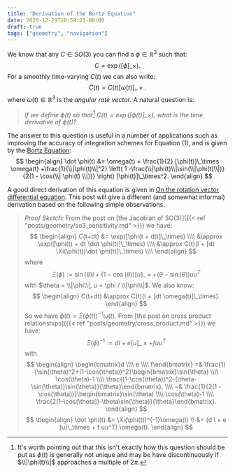 ```yaml
---
title: "Derivation of the Bortz Equation"
date: 2020-12-29T10:59:21-08:00
draft: true
tags: ["geometry", "navigation"]
---
```

We know that any $C \in SO(3)$ you can find a $\phi \in \mathbb{R}^3$ such that:
$$
C = \exp([\phi]\_\times).
$$
For a smoothly time-varying $C(t)$ we can also write:
$$
\begin{equation}
\dot C(t) = C(t) [\omega(t)]\_\times.
\end{equation}
$$
where $\omega(t) \in \mathbb{R}^3$ is the *angular rate vector*.
A natural question is:

>*If we define $\phi(t)$ so that[^1] $C(t) = \exp([\phi(t)]\_\times)$, what is the time derivative of $\phi(t)$?*

The answer to this question is useful in a number of applications such as improving the accuracy of integration schemes for Equation (1), and is given by the [Bortz Equation](https://ntrs.nasa.gov/citations/19700013316):
$$
\begin{align}
\dot \phi(t) &= \omega(t) + \frac{1}{2} [\phi(t)]\_\times \omega(t) +\frac{1}{\\|\phi(t)\\|^2}
\left(
1 -\frac{\\|\phi(t)\\|\sin(\\|\phi(t)\\|)}{2(1 - \cos(\\| \phi(t) \\|))}
\right) [\phi(t)]\_\times^2.
\end{align}
$$

A good direct derivation of this equation is given in [On the rotation vector differential equation](https://ieeexplore.ieee.org/document/68165/).
This post will give a different (and somewhat informal) derivation based on  the following simple observations.

>*Proof Sketch*: From the post on [the Jacobian of SO(3)]({{< ref "posts/geometry/so3_sensitivity.md" >}}) we have:
$$
\begin{align}
C(t+dt) &= \exp([\phi(t + dt)]\_\times) \\\\
 &\approx \exp([\phi(t) + dt \dot \phi(t)]\_\times) \\\\
 &\approx C(t)(I + [dt \Xi(\phi(t))\dot \phi(t)]\_\times) \\\\
\end{align}
$$
where
$$
\Xi(\phi) := \sin(\theta) I + (1-\cos(\theta)) [u]\_\times + (\theta - \sin(\theta)) uu^T
$$
with $\theta = \\|\phi\\|, u = \phi / \\|\phi\\|$.
We also know:
$$
\begin{align}
C(t+dt) &\approx C(t)(I + [dt \omega(t)]\_\times).
\end{align}
$$
So we have $\dot \phi(t) = \Xi(\phi(t))^{-1} \omega(t)$.
From [the post on cross product relationships]({{< ref "posts/geometry/cross_product.md" >}}) we have:
$$
\Xi(\phi)^{-1} := d I + e [u]\_\times + f uu^T
$$
with
$$
\begin{align}
\begin{bmatrix}d \\\\ e \\\\ f\end{bmatrix}
=& \frac{1}{\sin(\theta)^2+(1-\cos(\theta))^2}\begin{bmatrix}\sin(\theta) \\\\ \cos(\theta)-1 \\\\ \frac{(1-\cos(\theta))^2-(\theta-\sin(\theta))\sin(\theta)}{\theta}\end{bmatrix}, \\\\
=& \frac{1}{2(1 - \cos(\theta))}\begin{bmatrix}\sin(\theta) \\\\ \cos(\theta)-1 \\\\ \frac{2(1-\cos(\theta))-\theta\sin(\theta)}{\theta}\end{bmatrix}.
\end{align}
$$
$$
\begin{align}
\dot \phi(t) &= \Xi(\phi(t))^{-1}\omega(t) \\
&= (d I + e [u]\_\times + f uu^T) \omega(t).
\end{align}
$$

[^1]: It's worth pointing out that this isn't exactly how this question should be put as $\phi(t)$ is generally not unique and may be have discontinuously if $\\|\phi(t)\\|$ approaches a multiple of $2\pi$.

